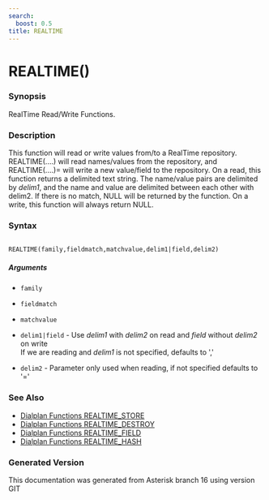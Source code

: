 ```yaml
---
search:
  boost: 0.5
title: REALTIME
---
```


# REALTIME()

### Synopsis

RealTime Read/Write Functions.

### Description

This function will read or write values from/to a RealTime repository. REALTIME(....) will read names/values from the repository, and REALTIME(....)= will write a new value/field to the repository. On a read, this function returns a delimited text string. The name/value pairs are delimited by _delim1_, and the name and value are delimited between each other with delim2. If there is no match, NULL will be returned by the function. On a write, this function will always return NULL.<br>


### Syntax


```

REALTIME(family,fieldmatch,matchvalue,delim1|field,delim2)
```
##### Arguments


* `family`

* `fieldmatch`

* `matchvalue`

* `delim1|field` - Use _delim1_ with _delim2_ on read and _field_ without _delim2_ on write<br>
If we are reading and _delim1_ is not specified, defaults to ','<br>

* `delim2` - Parameter only used when reading, if not specified defaults to '='<br>

### See Also

* [Dialplan Functions REALTIME_STORE](/Asterisk_16_Documentation/API_Documentation/Dialplan_Functions/REALTIME_STORE)
* [Dialplan Functions REALTIME_DESTROY](/Asterisk_16_Documentation/API_Documentation/Dialplan_Functions/REALTIME_DESTROY)
* [Dialplan Functions REALTIME_FIELD](/Asterisk_16_Documentation/API_Documentation/Dialplan_Functions/REALTIME_FIELD)
* [Dialplan Functions REALTIME_HASH](/Asterisk_16_Documentation/API_Documentation/Dialplan_Functions/REALTIME_HASH)


### Generated Version

This documentation was generated from Asterisk branch 16 using version GIT 